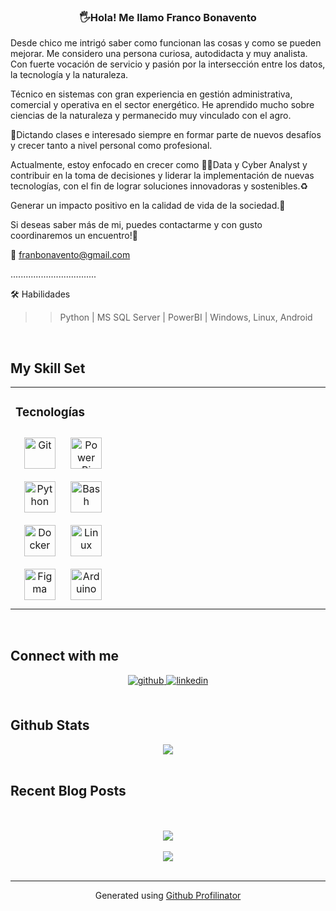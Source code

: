 ### <div align="center"> 🖐️Hola! Me llamo Franco Bonavento

Desde chico me intrigó saber como funcionan las cosas y como se pueden mejorar.
Me considero una persona curiosa, autodidacta y muy analista. 
Con fuerte vocación de servicio y pasión por la intersección entre los datos, la tecnología y la naturaleza.

Técnico en sistemas con gran experiencia en gestión administrativa, comercial y operativa en el sector energético. He aprendido mucho sobre ciencias de la naturaleza y permanecido muy vinculado con el agro.

🚀Dictando clases e interesado siempre en formar parte de nuevos desafíos y crecer tanto a nivel personal como profesional. 

Actualmente, estoy enfocado en crecer como 🧑‍💻Data y Cyber Analyst y contribuir en la toma de decisiones y liderar la implementación de nuevas tecnologías, con el fin de lograr soluciones innovadoras y sostenibles.♻️

Generar un impacto positivo en la calidad de vida de la sociedad.👥

Si deseas saber más de mi, puedes contactarme y con gusto coordinaremos un encuentro!🙂

📧 franbonavento@gmail.com

..................................  

🛠️ Habilidades

>> Python | MS SQL Server | PowerBI | Windows, Linux, Android



<br/>  


## My Skill Set  
<table><tr><td valign="top" width="33%">



### Tecnologías  
<div align="center">  
<a href="https://github.com/" target="_blank"><img style="margin: 10px" src="https://profilinator.rishav.dev/skills-assets/git-scm-icon.svg" alt="Git" height="50" /></a>  
<a href="https://powerbi.microsoft.com/en-us/" target="_blank"><img style="margin: 10px" src="https://profilinator.rishav.dev/skills-assets/powerbi.png" alt="Power Bi" height="50" /></a>  
<a href="https://www.python.org/" target="_blank"><img style="margin: 10px" src="https://profilinator.rishav.dev/skills-assets/python-original.svg" alt="Python" height="50" /></a>  
<a href="https://www.gnu.org/software/bash/" target="_blank"><img style="margin: 10px" src="https://profilinator.rishav.dev/skills-assets/gnu_bash-icon.svg" alt="Bash" height="50" /></a>  
<a href="https://www.docker.com/" target="_blank"><img style="margin: 10px" src="https://profilinator.rishav.dev/skills-assets/docker-original-wordmark.svg" alt="Docker" height="50" /></a>  
<a href="https://www.linux.org/" target="_blank"><img style="margin: 10px" src="https://profilinator.rishav.dev/skills-assets/linux-original.svg" alt="Linux" height="50" /></a>  
<a href="https://www.figma.com/" target="_blank"><img style="margin: 10px" src="https://profilinator.rishav.dev/skills-assets/figma-icon.svg" alt="Figma" height="50" /></a>  
<a href="https://www.arduino.cc/" target="_blank"><img style="margin: 10px" src="https://profilinator.rishav.dev/skills-assets/arduino.png" alt="Arduino" height="50" /></a>  
</div>

</td><td valign="top" width="33%">



</td><td valign="top" width="33%">



</td></tr></table>  

<br/>  


## Connect with me  
<div align="center">
<a href="https://github.com/https://github.com/franbonavento" target="_blank">
<img src=https://img.shields.io/badge/github-%2324292e.svg?&style=for-the-badge&logo=github&logoColor=white alt=github style="margin-bottom: 5px;" />
</a>
<a href="https://linkedin.com/in/fran-bonavento-/" target="_blank">
<img src=https://img.shields.io/badge/linkedin-%231E77B5.svg?&style=for-the-badge&logo=linkedin&logoColor=white alt=linkedin style="margin-bottom: 5px;" />
</a>  
</div>  
  

<br/>  


## Github Stats  
<div align="center"><img src="https://github-readme-stats.vercel.app/api?username=franbonavento&show_icons=true&count_private=true&hide_border=true" align="center" /></div>  

<br/>  


## Recent Blog Posts  
  

<br/>  

  

<br/>  

<div align="center">
<img src="https://komarev.com/ghpvc/?username=franbonavento&&style=flat-square" align="center" />
</div>  
  

<br/>  

<div align="center">
            <a href="https://www.buymeacoffee.com/franbonavento" target="_blank" style="display: inline-block;">
                <img
                    src="https://img.shields.io/badge/Donate-Buy%20Me%20A%20Coffee-orange.svg?style=flat-square&logo=buymeacoffee" 
                    align="center"
                />
            </a></div>
<br />

----
<div align="center">Generated using <a href="https://profilinator.rishav.dev/" target="_blank">Github Profilinator</a></div>
